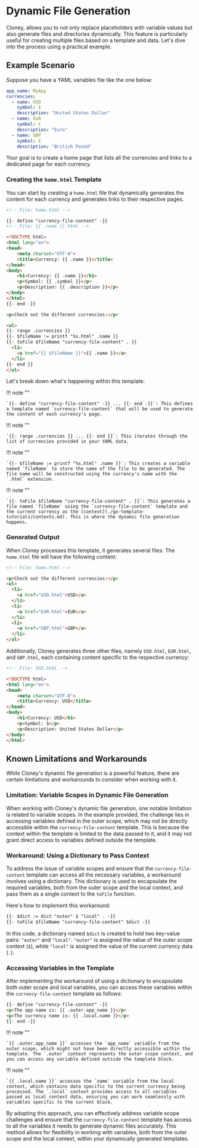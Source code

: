 # Dynamic File Generation

Cloney, allows you to not only replace placeholders with variable values but also generate files and directories dynamically. This feature is particularly useful for creating multiple files based on a template and data. Let's dive into the process using a practical example.

## Example Scenario

Suppose you have a YAML variables file like the one below:

```yaml title=".cloney-vars.yaml"
app_name: MyApp
currencies:
  - name: USD
    symbol: $
    description: "United States Dollar"
  - name: EUR
    symbol: €
    description: "Euro"
  - name: GBP
    symbol: £
    description: "British Pound"
```

Your goal is to create a home page that lists all the currencies and links to a dedicated page for each currency.

### Creating the `home.html` Template

You can start by creating a `home.html` file that dynamically generates the content for each currency and generates links to their respective pages.

```html title="home.html" hl_lines="3-18 25"
<!-- File: home.html -->

{{- define "currency-file-content" -}}
<!-- File: {{ .name }}.html -->

<!DOCTYPE html>
<html lang="en">
<head>
    <meta charset="UTF-8">
    <title>Currency: {{ .name }}</title>
</head>
<body>
    <h1>Currency: {{ .name }}</h1>
    <p>Symbol: {{ .symbol }}</p>
    <p>Description: {{ .description }}</p>
</body>
</html>
{{- end -}}

<p>Check out the different currencies:</p>

<ul>
{{- range .currencies }}
{{- $fileName := printf "%s.html" .name }}
{{- toFile $fileName "currency-file-content" . }}
  <li>
    <a href="{{ $fileName }}">{{ .name }}</a>
  </li>
{{- end }}
</ul>
```

Let's break down what's happening within this template:

!!! note ""

    `{{- define "currency-file-content" -}} ... {{- end -}}`: This defines a template named `currency-file-content` that will be used to generate the content of each currency's page.

!!! note ""

    `{{- range .currencies }} ... {{- end }}`: This iterates through the list of currencies provided in your YAML data.

!!! note ""

    `{{- $fileName := printf "%s.html" .name }}`: This creates a variable named `fileName` to store the name of the file to be generated. The file name will be constructed using the currency's name with the `.html` extension.

!!! note ""

    `{{- toFile $fileName "currency-file-content" . }}`: This generates a file named `fileName` using the `currency-file-content` template and the current currency as the [context](./go-template-tutorials/contexts.md). This is where the dynamic file generation happens.


### Generated Output

When Cloney processes this template, it generates several files. The `home.html` file will have the following content:

```html title="home.html"
<!-- File: home.html -->

<p>Check out the different currencies:</p>
<ul>
  <li>
    <a href="USD.html">USD</a>
  </li>
  <li>
    <a href="EUR.html">EUR</a>
  </li>
  <li>
    <a href="GBP.html">GBP</a>
  </li>
</ul>
```

Additionally, Cloney generates three other files, namely `USD.html`, `EUR.html`, and `GBP.html`, each containing content specific to the respective currency:

```html title="USD.html"
<!-- File: USD.html -->

<!DOCTYPE html>
<html lang="en">
<head>
    <meta charset="UTF-8">
    <title>Currency: USD</title>
</head>
<body>
    <h1>Currency: USD</h1>
    <p>Symbol: $</p>
    <p>Description: United States Dollar</p>
</body>
</html>
```

## Known Limitations and Workarounds

While Cloney's dynamic file generation is a powerful feature, there are certain limitations and workarounds to consider when working with it.

### Limitation: Variable Scopes in Dynamic File Generation

When working with Cloney's dynamic file generation, one notable limitation is related to variable scopes. In the example provided, the challenge lies in accessing variables defined in the outer scope, which may not be directly accessible within the `currency-file-content` template. This is because the context within the template is limited to the data passed to it, and it may not grant direct access to variables defined outside the template.

### Workaround: Using a Dictionary to Pass Context

To address the issue of variable scopes and ensure that the `currency-file-content` template can access all the necessary variables, a workaround involves using a dictionary. This dictionary is used to encapsulate the required variables, both from the outer scope and the local context, and pass them as a single context to the `toFile` function.

Here's how to implement this workaround:

```html title="home.html" hl_lines="1"
{{- $dict := dict "outer" $ "local" . -}}
{{- toFile $fileName "currency-file-content" $dict -}}
```

In this code, a dictionary named `$dict` is created to hold two key-value pairs: `"outer"` and `"local"`. `"outer"` is assigned the value of the outer scope context (`$`), while `"local"` is assigned the value of the current currency data (`.`).

### Accessing Variables in the Template

After implementing the workaround of using a dictionary to encapsulate both outer scope and local variables, you can access these variables within the `currency-file-content` template as follows:

```html title="home.html" hl_lines="2 3"
{{- define "currency-file-content" -}}
<p>The app name is: {{ .outer.app_name }}</p>
<p>The currency name is: {{ .local.name }}</p>
{{- end -}}
```

!!! note ""

    `{{ .outer.app_name }}` accesses the `app_name` variable from the outer scope, which might not have been directly accessible within the template. The `.outer` context represents the outer scope context, and you can access any variable defined outside the template block.

!!! note ""

    `{{ .local.name }}` accesses the `name` variable from the local context, which contains data specific to the current currency being processed. The `.local` context provides access to all variables passed as local context data, ensuring you can work seamlessly with variables specific to the current block.

By adopting this approach, you can effectively address variable scope challenges and ensure that the `currency-file-content` template has access to all the variables it needs to generate dynamic files accurately. This method allows for flexibility in working with variables, both from the outer scope and the local context, within your dynamically generated templates.
